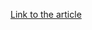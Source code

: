 [Link to the article](https://www.welivesecurity.com/2015/01/20/cybercrime-deterrence-6-important-steps/)
